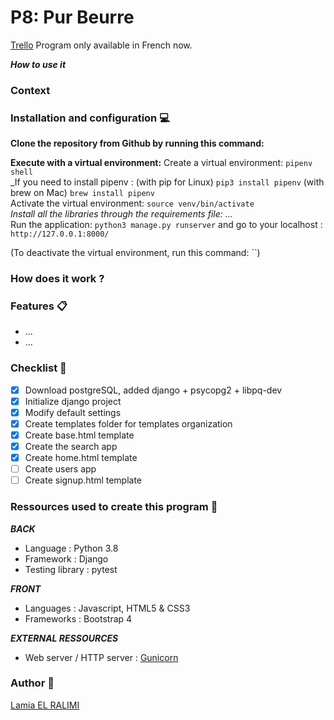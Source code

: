 # P8: Pur Beurre
[Trello]()
Program only available in French now.

***How to use it***

### Context

### Installation and configuration 💻

**Clone the repository from Github by running this command:**

**Execute with a virtual environment:**
Create a virtual environment: `pipenv shell` <br>
_If you need to install pipenv : (with pip for Linux) `pip3 install pipenv` (with brew on Mac) `brew install pipenv` <br>
Activate the virtual environment: `source venv/bin/activate` <br>
_Install all the libraries through the requirements file: ... <br>_
Run the application: `python3 manage.py runserver` and go to your localhost : `http://127.0.0.1:8000/`

(To deactivate the virtual environment, run this command: ``)

### How does it work ?

### Features 📋
+ ...
+ ...

### Checklist 📝
- [x] Download postgreSQL, added django + psycopg2 + libpq-dev
- [x] Initialize django project
- [x] Modify default settings
- [x] Create templates folder for templates organization
- [x] Create base.html template
- [x] Create the search app
- [x] Create home.html template
- [ ] Create users app
- [ ] Create signup.html template

### Ressources used to create this program 🔧
***BACK***
- Language : Python 3.8
- Framework : Django
- Testing library : pytest

***FRONT***
- Languages : Javascript, HTML5 & CSS3
- Frameworks : Bootstrap 4

***EXTERNAL RESSOURCES***
- Web server /  HTTP server : [Gunicorn](https://gunicorn.org/)

### Author 📝
[Lamia EL RALIMI](https://github.com/Lamia7)